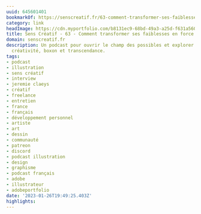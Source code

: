 ```yaml
---
uuid: 645601401
bookmarkOf: https://senscreatif.fr/63-comment-transformer-ses-faiblesses-en-force
category: link
headImage: https://cdn.myportfolio.com/b8131ec9-68bd-49a3-a25d-f631a560b510/9c61de0c-4b6a-4e65-a057-1be3ef523e3a_rwc_0x0x400x400x400.jpeg?h=c0141edbf19e8d7034c587082ae62bb6
title: Sens Créatif - 63 - Comment transformer ses faiblesses en force ?
domain: senscreatif.fr
description: Un podcast pour ouvrir le champ des possibles et explorer les liens entre
  créativité, boxon et transcendance.
tags:
- podcast
- illustration
- sens créatif
- interview
- jeremie claeys
- créatif
- freelance
- entretien
- france
- français
- développement personnel
- artiste
- art
- dessin
- communauté
- patreon
- discord
- podcast illustration
- design
- graphisme
- podcast français
- adobe
- illustrateur
- adobeportfolio
date: '2023-01-26T19:49:25.403Z'
highlights: 
---
```



